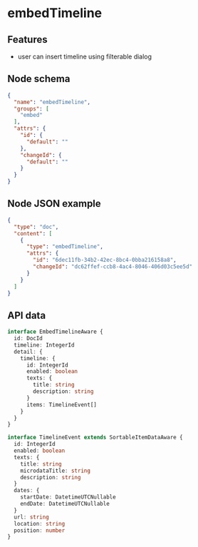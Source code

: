 # embedTimeline

## Features
- user can insert timeline using filterable dialog

## Node schema

```json
{
  "name": "embedTimeline",
  "groups": [
    "embed"
  ],
  "attrs": {
    "id": {
      "default": ""
    },
    "changeId": {
      "default": ""
    }
  }
}
```

## Node JSON example

```json
{
  "type": "doc",
  "content": [
    {
      "type": "embedTimeline",
      "attrs": {
        "id": "6dec11fb-34b2-42ec-8bc4-0bba216158a8",
        "changeId": "dc62ffef-ccb8-4ac4-8046-406d03c5ee5d"
      }
    }
  ]
}
```

## API data

```ts
interface EmbedTimelineAware {
  id: DocId
  timeline: IntegerId
  detail: {
    timeline: {
      id: IntegerId
      enabled: boolean
      texts: {
        title: string
        description: string
      }
      items: TimelineEvent[]
    }
  }
}

interface TimelineEvent extends SortableItemDataAware {
  id: IntegerId
  enabled: boolean
  texts: {
    title: string
    microdataTitle: string
    description: string
  }
  dates: {
    startDate: DatetimeUTCNullable
    endDate: DatetimeUTCNullable
  }
  url: string
  location: string
  position: number
}
```

